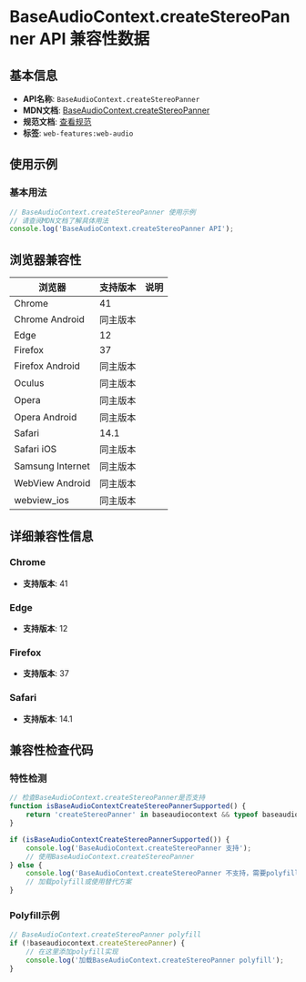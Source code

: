# BaseAudioContext.createStereoPanner API 兼容性数据

## 基本信息

- **API名称**: `BaseAudioContext.createStereoPanner`
- **MDN文档**: [BaseAudioContext.createStereoPanner](https://developer.mozilla.org/docs/Web/API/BaseAudioContext/createStereoPanner)
- **规范文档**: [查看规范](https://webaudio.github.io/web-audio-api/#dom-baseaudiocontext-createstereopanner)
- **标签**: `web-features:web-audio`

## 使用示例

### 基本用法

```javascript
// BaseAudioContext.createStereoPanner 使用示例
// 请查阅MDN文档了解具体用法
console.log('BaseAudioContext.createStereoPanner API');
```

## 浏览器兼容性

| 浏览器 | 支持版本 | 说明 |
|--------|----------|------|
| Chrome | 41 |  |
| Chrome Android | 同主版本 |  |
| Edge | 12 |  |
| Firefox | 37 |  |
| Firefox Android | 同主版本 |  |
| Oculus | 同主版本 |  |
| Opera | 同主版本 |  |
| Opera Android | 同主版本 |  |
| Safari | 14.1 |  |
| Safari iOS | 同主版本 |  |
| Samsung Internet | 同主版本 |  |
| WebView Android | 同主版本 |  |
| webview_ios | 同主版本 |  |

## 详细兼容性信息

### Chrome

- **支持版本**: 41

### Edge

- **支持版本**: 12

### Firefox

- **支持版本**: 37

### Safari

- **支持版本**: 14.1

## 兼容性检查代码

### 特性检测

```javascript
// 检查BaseAudioContext.createStereoPanner是否支持
function isBaseAudioContextCreateStereoPannerSupported() {
    return 'createStereoPanner' in baseaudiocontext && typeof baseaudiocontext.createStereoPanner === 'function';
}

if (isBaseAudioContextCreateStereoPannerSupported()) {
    console.log('BaseAudioContext.createStereoPanner 支持');
    // 使用BaseAudioContext.createStereoPanner
} else {
    console.log('BaseAudioContext.createStereoPanner 不支持，需要polyfill');
    // 加载polyfill或使用替代方案
}
```

### Polyfill示例

```javascript
// BaseAudioContext.createStereoPanner polyfill
if (!baseaudiocontext.createStereoPanner) {
    // 在这里添加polyfill实现
    console.log('加载BaseAudioContext.createStereoPanner polyfill');
}
```

